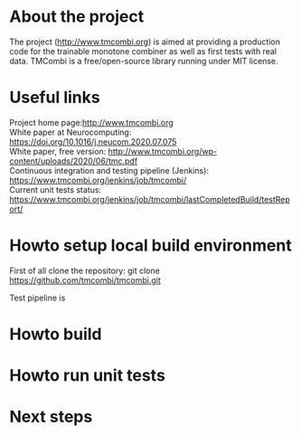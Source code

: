 # About the project
The project (http://www.tmcombi.org) is aimed at providing a production code for the trainable monotone combiner as well as first tests with real data. TMCombi is a free/open-source library running under MIT license.

# Useful links
Project home page:http://www.tmcombi.org<br>
White paper at <it>Neurocomputing</it>: https://doi.org/10.1016/j.neucom.2020.07.075<br>
White paper, free version: http://www.tmcombi.org/wp-content/uploads/2020/06/tmc.pdf<br>
Continuous integration and testing pipeline (Jenkins): https://www.tmcombi.org/jenkins/job/tmcombi/<br>
Current unit tests status: https://www.tmcombi.org/jenkins/job/tmcombi/lastCompletedBuild/testReport/


# Howto setup local build environment
First of all clone the repository:
git clone https://github.com/tmcombi/tmcombi.git

Test pipeline is 

# Howto build


# Howto run unit tests


# Next steps
